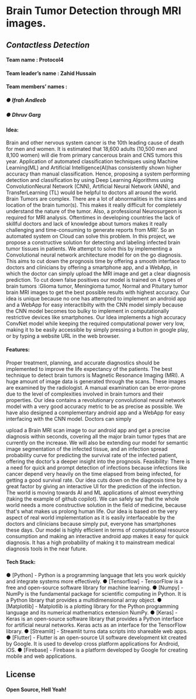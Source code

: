 # Brain Tumor Detection through MRI images.
## _Contactless Detection_



#### Team name : Protocol4
#### Team leader’s name : Zahid Hussain
#### Team members’ names :
##### ● Ifrah Andleeb
##### ● Dhruv Garg


#### Idea:
Brain and other nervous system cancer is the 10th leading cause of death for men and
women. It is estimated that 18,600 adults (10,500 men and 8,100 women) will die from
primary cancerous brain and CNS tumors this year.
Application of automated classification techniques using Machine Learning(ML) and Artificial
Intelligence(AI)has consistently shown higher accuracy than manual classification. Hence,
proposing a system performing detection and classification by using Deep Learning
Algorithms using ConvolutionNeural Network (CNN), Artificial Neural Network (ANN), and
TransferLearning (TL) would be helpful to doctors all around the world.
Brain Tumors are complex. There are a lot of abnormalities in the sizes and location of the
brain tumor(s). This makes it really difficult for completely understand the nature of the
tumor. Also, a professional Neurosurgeon is required for MRI analysis. Oftentimes in
developing countries the lack of skillful doctors and lack of knowledge about tumors makes it
really challenging and time-consuming to generate reports from MRI’. So an automated
system on Cloud can solve this problem.
In this project, we propose a constructive solution for detecting and labeling infected brain
tumor tissues in patients. We attempt to solve this by implementing a Convolutional neural
network architecture model for on the go diagnosis. This aims to cut down the prognosis
time by offering a smooth interface to doctors and clinicians by offering a smartphone app,
and a WebApp, in which the doctor can simply upload the MRI image and get a clear
diagnosis prediction. To cut down false positives our model is trained on 4 types of brain
tumors :Glioma tumor, Meningioma tumor, Normal and Pituitary tumor brain MRI images to
get the best possible results with highest accuracy.
Our idea is unique because no one has attempted to implement an android app and a
WebApp for easy interactibilty with the CNN model simply because the CNN model becomes
too bulky to implement in computationally restrictive devices like smartphones.
Our Idea implements a high accuracy ConvNet model while keeping the required
computational power very low, making it to be easily accessible by simply pressing a button
in google play, or by typing a website URL in the web browser.


#### Features:
Proper treatment, planning, and accurate diagnostics should be implemented to improve the
life expectancy of the patients. The best technique to detect brain tumors is Magnetic
Resonance Imaging (MRI). A huge amount of image data is generated through the scans.
These images are examined by the radiologist. A manual examination can be error-prone
due to the level of complexities involved in brain tumors and their properties.
Our idea contains a revolutionary convolutional neural network model with a very good
accuracy metric to be as precise as possible. We have also designed a complementary
android app and a WebApp for easy interfacing with the CNN model. Doctors can simply

upload a Brain MRI scan image to our android app and get a precise diagnosis within
seconds, covering all the major brain tumor types that are currently on the increase.
We will also be extending our model for semantic image segmentation of the infected tissue,
and an infection spread probability curve for predicting the survival rate of the infected
patient, offering the doctor’s a deeper insight into the prognosis.
Feasibility:
There is a need for quick and prompt detection of infections because infections like cancer
depend very heavily on the time elapsed from being infected, for getting a good survival rate.
Our idea cuts down on the diagnosis time by a great factor by giving an interactive UI for the
prediction of the infection.
The world is moving towards AI and ML applications of almost everything (taking the
example of github copilot). We can safely say that the whole world needs a more
constructive solution in the field of medicine, because that's what makes us prolong human
life.
Our idea is based on the very aspect of real world implementation as it is easily interfaceable
by the doctors and clinicians because simply put, everyone has smartphones these days.
Our model is highly efficient in terms of computational resource consumption and making an
interactive android app makes it easy for quick diagnosis. It has a high probability of making
it to mainstream medical diagnosis tools in the near future.


#### Tech Stack:
● [Python] - Python is a programming language that lets you work quickly and
integrate systems more effectively.
● [Tensorflow] - TensorFlow is a free and open-source software library for machine
learning.
● [Numpy] - NumPy is the fundamental package for scientific computing in Python. It is
a Python library that provides a multidimensional array object.
● [Matplotlib] - Matplotlib is a plotting library for the Python programming language
and its numerical mathematics extension NumPy.
● [Keras] - Keras is an open-source software library that provides a Python interface
for artificial neural networks. Keras acts as an interface for the TensorFlow library.
● [Streamlit] - Streamlit turns data scripts into shareable web apps.
● [Flutter] - Flutter is an open-source UI software development kit created by Google.
It is used to develop cross platform applications for Android, iOS.
● [Firebase] - Firebase is a platform developed by Google for creating mobile and web
applications.



## License


#### Open Source, Hell Yeah!
